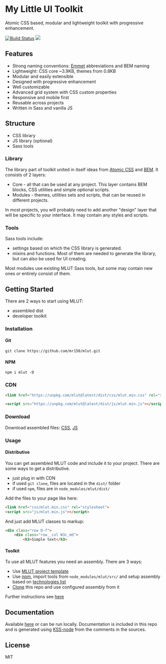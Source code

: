 # My Little UI Toolkit #
Atomic CSS based, modular and lightweight toolkit with progressive enhancement.

[![Build Status](https://travis-ci.com/mr150/mlut.svg?branch=master)](https://travis-ci.com/mr150/mlut)
[![](https://img.shields.io/npm/v/mlut.svg)](https://www.npmjs.com/package/mlut)

## Features ##
- Strong naming conventions: [Emmet](https://github.com/emmetio) abbreviations and BEM naming
- Lightweight: CSS core ~3.9KB, themes from 0.8KB
- Modular and easily extensible
- Designed with progressive enhancement
- Well customizable
- Advanced grid system with CSS custom properties
- Responsive and mobile first
- Reusable across projects
- Written in Sass and vanilla JS

## Structure ##
- CSS library
- JS library (optional)
- Sass tools

### Library ###
The library part of toolkit united in itself ideas from [Atomic CSS](https://acss.io/) and [BEM](https://bem.info/). It consists of 2 layers:

- Core - all that can be used at any project. This layer contains BEM blocks, CSS utilities and simple optional scripts.
- Modules - themes, utilities sets and scripts, that can be reused in different projects.

In most projects, you will probably need to add another "design" layer that will be specific to your interface. It may contain any styles and scripts.

### Tools ###
Sass tools include:

- settings based on which the CSS library is generated.
- mixins and functions. Most of them are needed to generate the library, but can also be used for UI creating.

Most modules use existing MLUT Sass tools, but some may contain new ones or entirely consist of them.

## Getting Started ##
There are 2 ways to start using MLUT:

- assembled dist
- developer toolkit

### Installation ###

#### Git ####
```
git clone https://github.com/mr150/mlut.git
```

#### NPM ####
```
npm i mlut -D
```

### CDN ###
```html
<link href="https://unpkg.com/mlut@latest/dist/css/mlut.min.css" rel="stylesheet">
```
```html
<script src="https://unpkg.com/mlut@latest/dist/js/mlut.min.js"></script>
```

### Download ###
Download assembled files: [CSS](https://unpkg.com/mlut@latest/dist/css/mlut.min.css), [JS](https://unpkg.com/mlut@latest/dist/js/mlut.min.js)

### Usage ###

#### Distributive ####

You can get assembled MLUT code and include it to your project. There are some ways to get a distributive.

- just plug in with CDN
- if used `git clone`, files are located in the `dist/` folder
- if used `npm`, files are in `node_modules/mlut/dist/`

Add the files to your page like here:
```html
<link href="css/mlut.min.css" rel="stylesheet">
<script src="js/mlut.min.js"></script>
```
And just add MLUT classes to markup:
```html
<div class="row D-f">
	<div class="row__col W3c_md">
		<h3>Simple text</h3>
```

#### Toolkit ####
To use all MLUT features you need an assembly. There are 3 ways:

- Use [MLUT project template](https://github.com/mr150/mlut-project)
- Use [npm](#npm), import tools from `node_modules/mlut/src/` and setup assembly based on [technologies list](https://mr150.github.io/mlut/)
- [Clone](#git) this repo and use configured assembly from it

Further instructions see [here](https://mr150.github.io/mlut/section-start.html#kssref-start-usage)

## Documentation ##
Available [here](https://mr150.github.io/mlut/) or can be run locally. Documentation is included in this repo and is generated using [KSS-node](https://github.com/kss-node/kss-node) from the comments in the sources.

## License ##
MIT
